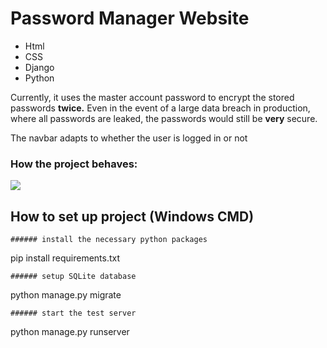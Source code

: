 # Password Manager Website
- Html
- CSS
- Django
- Python

Currently, it uses the master account password to encrypt the stored passwords **twice.** Even in the event of a large data breach in production, where all passwords are leaked, the passwords would still be **very** secure. 

The navbar adapts to whether the user is logged in or not

### How the project behaves:
<image src="https://user-images.githubusercontent.com/70982928/130323803-c30e46d0-e6c2-409a-a996-41fab5698c5d.gif">

## How to set up project (Windows CMD)
  
```
###### install the necessary python packages
```
pip install requirements.txt
```
###### setup SQLite database
```
python manage.py migrate
```
###### start the test server 
```
python manage.py runserver
```

